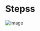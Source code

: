 # Stepss


![image](https://github.com/user-attachments/assets/ce81ba72-ca3e-4795-be5e-47c472fbd8ba)
